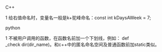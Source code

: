 C++

1 给右值命名时，变量名一般是k+驼峰命名：const int kDaysAWeek = 7;

python

1 不被用户调用的函数，在函数名前加一个下划线，例如： def _check dir(dir_name)。和c++中的匿名命名空间及普通函数前加static类似。



